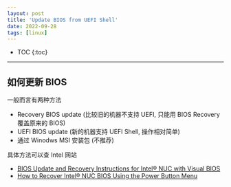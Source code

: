 ```yaml
---
layout: post
title: 'Update BIOS from UEFI Shell'
date: 2022-09-28
tags: [linux]
---
```


* TOC 
{:toc}

---


## 如何更新 BIOS 

一般而言有两种方法

* Recovery BIOS update (比较旧的机器不支持 UEFI, 只能用 BIOS Recovery 覆盖原来的 BIOS)
* UEFI BIOS update (新的机器支持 UEFI Shell, 操作相对简单)
* 通过 Winodws MSI 安装包 (不推荐)

具体方法可以查 Intel 网站

* [BIOS Update and Recovery Instructions for Intel® NUC with Visual BIOS](https://www.intel.com/content/www/us/en/support/articles/000005636/intel-nuc.html)
* [How to Recover Intel® NUC BIOS Using the Power Button Menu](https://www.intel.com/content/www/us/en/support/articles/000090611/intel-nuc.html)


